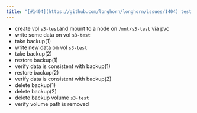```yaml
---
title: "[#1404](https://github.com/longhorn/longhorn/issues/1404) test backup functionality on google cloud and other s3 interop providers."
---
```

- create vol `s3-test`and mount to a node on `/mnt/s3-test` via pvc
- write some data on vol `s3-test`
- take backup(1)
- write new data on vol `s3-test`
- take backup(2)
- restore backup(1)
- verify data is consistent with backup(1)
- restore backup(2)
- verify data is consistent with backup(2)
- delete backup(1)
- delete backup(2)
- delete backup volume `s3-test`
- verify volume path is removed
